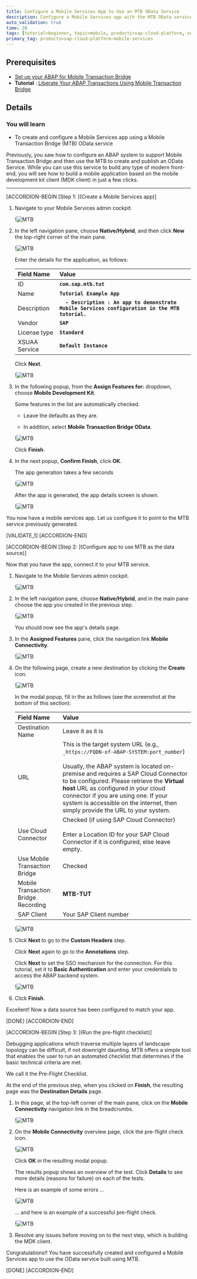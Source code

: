 ```yaml
---
title: Configure a Mobile Services App to Use an MTB OData Service
description: Configure a Mobile Services app with the MTB OData service and Destination.
auto_validation: true
time: 20
tags: [tutorial>beginner, topic>mobile, products>sap-cloud-platform, software-product-function>sap-cloud-platform-mobile-services]
primary_tag: products>sap-cloud-platform-mobile-services
---
```


## Prerequisites
- [Set up your ABAP for Mobile Transaction Bridge](https://help.sap.com/doc/f53c64b93e5140918d676b927a3cd65b/Cloud/en-US/docs-en/guides/getting-started/mtb/prerequisites.html)
- **Tutorial** : [Liberate Your ABAP Transactions Using Mobile Transaction Bridge](cp-mobile-mtb-rec)

## Details
### You will learn
- To create and configure a Mobile Services app using a Mobile Transaction Bridge (MTB) OData service

Previously, you saw how to configure an ABAP system to support Mobile Transaction Bridge and then use the MTB to create and publish an OData Service. While you can use this service to build any type of modern front-end, you will see how to build a mobile application based on the mobile development kit client (MDK client) in just a few clicks.

---

[ACCORDION-BEGIN [Step 1: ](Create a Mobile Services app)]

1. Navigate to your Mobile Services admin cockpit.

    !![MTB](00.png)

2. In the left navigation pane, choose **Native/Hybrid**, and then click **New** the top-right corner of the main pane.

    !![MTB](01.png)

    Enter the details for the application, as follows:


    |  Field Name     | Value
    |  :------------- | :-------------
    |  ID           | **`com.sap.mtb.tut`**
    |  Name           | **`Tutorial Example App`**
    |  Description    | **`  - Description : An app to demonstrate Mobile Services configuration in the MTB tutorial.`**
    |  Vendor          | **`SAP`**
    |  License type   | **`Standard`**
    |  XSUAA Service | **`Default Instance`**

    Click **Next**.

    !![MTB](02.png)

3. In the following popup, from the **Assign Features for:** dropdown, choose **Mobile Development Kit**.

    Some features in the list are automatically checked.

    - Leave the defaults as they are.

    - In addition, select **Mobile Transaction Bridge OData**.

    !![MTB](./rep_imgs/01.png)

    Click **Finish**.

4. In the next popup, **Confirm Finish**, click **OK**.

    The app generation takes a few seconds

    !![MTB](./rep_imgs/02.png)

    After the app is generated, the app details screen is shown.

    !![MTB](04.png)

You now have a mobile services app. Let us configure it to point to the MTB service previously generated.

[VALIDATE_1]
[ACCORDION-END]

[ACCORDION-BEGIN [Step 2: ](Configure app to use MTB as the data source)]

Now that you have the app, connect it to your MTB service.

1. Navigate to the Mobile Services admin cockpit.

    !![MTB](00.png)

2. In the left navigation pane, choose **Native/Hybrid**, and in the main pane choose the app you created in the previous step.

    !![MTB](05.png)

    You should now see the app's details page.

3. In the **Assigned Features** pane, click the navigation link **Mobile Connectivity**.

    !![MTB](06.png)

4. On the following page, create a new destination by clicking the **Create** icon.

    !![MTB](07.png)

    In the modal popup, fill in the as follows (see the screenshot at the bottom of this section):


    |  Field Name     | Value
    |  :------------- | :-------------
    |  Destination Name           | Leave it as it is
    |  URL           | This is the target system URL (e.g., `_https://FQDN-of-ABAP-SYSTEM:port_number`)<div>&nbsp;</div><div>Usually, the ABAP system is located on-premise and requires a SAP Cloud Connector to be configured. Please retrieve the **Virtual host** URL as configured in your cloud connector if you are using one. If your system is accessible on the internet, then simply provide the URL to your system.</div>
    |  Use Cloud Connector    | Checked (if using SAP Cloud Connector)<div>&nbsp;</div><div>Enter a Location ID for your SAP Cloud Connector if it is configured, else leave empty.</div>
    |  Use Mobile Transaction Bridge          | Checked
    |  Mobile Transaction Bridge Recording   | **MTB-TUT**
    |  SAP Client | Your SAP Client number

    !![MTB](08.png)

5. Click **Next** to go to the **Custom Headers** step.

    Click **Next** again to go to the **Annotations** step.

    Click **Next** to set the SSO mechanism for the connection. For this tutorial, set it to **Basic Authentication** and enter your credentials to access the ABAP backend system.

    !![MTB](09.png)

6. Click **Finish**.

Excellent! Now a data source has been configured to match your app.


[DONE]
[ACCORDION-END]

[ACCORDION-BEGIN [Step 3: ](Run the pre-flight checklist)]

Debugging applications which traverse multiple layers of landscape topology can be difficult, if not downright daunting. MTB offers a simple tool that enables the user to run an automated checklist that determines if the basic technical criteria are met.

We call it the Pre-Flight Checklist.

At the end of the previous step, when you clicked on **Finish**, the resulting page was the **Destination Details** page.

1. In this page, at the top-left corner of the main pane, click on the **Mobile Connectivity** navigation link in the breadcrumbs.

    !![MTB](10.png)

2. On the **Mobile Connectivity** overview page, click the pre-flight check icon.

    !![MTB](11.png)

    Click **OK** in the resulting modal popup.

    The results popup shows an overview of the test. Click **Details** to see more details (reasons for failure) on each of the tests.

    Here is an example of some errors ...

    !![MTB](12.png)

    ... and here is an example of a successful pre-flight check.

    !![MTB](./rep_imgs/03.png)

3. Resolve any issues before moving on to the next step, which is building the MDK client.

Congratulations!! You have successfully created and configured a Mobile Services app to use the OData service built using MTB.

[DONE]
[ACCORDION-END]
